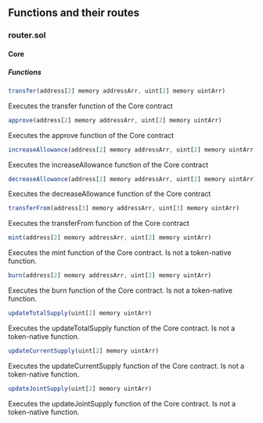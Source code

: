 ## Functions and their routes

### router.sol

#### Core

##### Functions
```js
transfer(address[2] memory addressArr, uint[2] memory uintArr)
```
Executes the transfer function of the Core contract


```js
approve(address[2] memory addressArr, uint[2] memory uintArr)
```
Executes the approve function of the Core contract


```js
increaseAllowance(address[2] memory addressArr, uint[2] memory uintArr)
```
Executes the increaseAllowance function of the Core contract


```js
decreaseAllowance(address[2] memory addressArr, uint[2] memory uintArr)
```
Executes the decreaseAllowance function of the Core contract


```js
transferFrom(address[3] memory addressArr, uint[3] memory uintArr)
```
Executes the transferFrom function of the Core contract


```js
mint(address[2] memory addressArr, uint[2] memory uintArr)
```
Executes the mint function of the Core contract. Is not a token-native function.


```js
burn(address[2] memory addressArr, uint[2] memory uintArr)
```
Executes the burn function of the Core contract. Is not a token-native function.


```js
updateTotalSupply(uint[2] memory uintArr)
```
Executes the updateTotalSupply function of the Core contract. Is not a token-native function.


```js
updateCurrentSupply(uint[2] memory uintArr)
```
Executes the updateCurrentSupply function of the Core contract. Is not a token-native function.


```js
updateJointSupply(uint[2] memory uintArr)
```
Executes the updateJointSupply function of the Core contract. Is not a token-native function.
